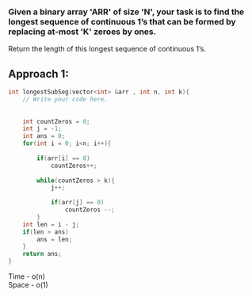 ### Given a binary array 'ARR' of size 'N', your task is to find the longest sequence of continuous 1’s that can be formed by replacing at-most 'K' zeroes by ones.
Return the length of this longest sequence of continuous 1’s.

## Approach 1:

```C++
int longestSubSeg(vector<int> &arr , int n, int k){
    // Write your code here.
   
        
    int countZeros = 0;
    int j = -1;
    int ans = 0;
    for(int i = 0; i<n; i++){
        
        if(arr[i] == 0)
            countZeros++;
        
        while(countZeros > k){
            j++;
            
            if(arr[j] == 0)
                countZeros --;
        }
    int len = i - j;
    if(len > ans)
        ans = len;
    }
    return ans;
}
```

Time - o(n) </br>
Space - o(1)
